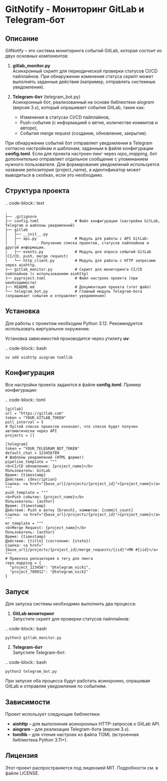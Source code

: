 GitNotify - Мониторинг GitLab и Telegram-бот
============================================

Описание
--------
GitNotify – это система мониторинга событий GitLab, которая состоит из двух основных компонентов:

1. **gitlab_monitor.py**  
   Асинхронный скрипт для периодической проверки статусов CI/CD пайплайнов. При обнаружении изменения статуса скрипт может выполнять заданные действия (например, отправлять системные уведомления).

2. **Telegram-бот** (telegram_bot.py)  
   Асинхронный бот, реализованный на основе библиотеки *aiogram* (версия 3.x), который опрашивает события GitLab, такие как:
   - Изменения в статусах CI/CD пайплайнов,
   - Push-события (с информацией о ветке, количестве коммитов и авторе),
   - События merge request (создание, обновление, закрытие).

При обнаружении событий бот отправляет уведомления в Telegram согласно настройкам и шаблонам, заданным в файле конфигурации **config.toml**. Если для проекта настроен пинг через *repo_mapping*, бот дополнительно отправляет отдельное сообщение с упоминанием нужного пользователя. Для формирования уведомлений используется название репозитория (project_name), а идентификатор может выводиться в скобках, если это необходимо.

Структура проекта
-----------------
.. code-block:: text

    .
    ├── .gitignore
    ├── config.toml                # Файл конфигурации (настройки GitLab, Telegram и шаблоны уведомлений)
    ├── gitlab
    │   ├── __init__.py
    │   ├── api.py                 # Модуль для работы с API GitLab:
    │   │         - Получение списка проектов, статусов пайплайнов и другой информации.
    │   ├── events.py              # Модуль для опроса событий GitLab (CI/CD, push, merge request)
    │   └── http_client.py         # Модуль для работы с HTTP запросами через aiohttp.
    ├── gitlab_monitor.py          # Скрипт для мониторинга CI/CD пайплайнов (с использованием aiohttp)
    ├── pyproject.toml             # Файл настроек проекта (при необходимости)
    ├── README.md                  # Документация проекта (этот файл)
    └── telegram_bot.py            # Главный модуль Telegram-бота (опрашивает события и отправляет уведомления)

Установка
---------
Для работы с проектом необходим Python 3.12. Рекомендуется использовать виртуальное окружение.

Установка зависимостей производится через утилиту **uv**:

.. code-block:: bash

    uv add aiohttp aiogram tomllib

Конфигурация
------------
Все настройки проекта задаются в файле **config.toml**. Пример конфигурации:

.. code-block:: toml

    [gitlab]
    url = "https://gitlab.com"
    token = "YOUR_GITLAB_TOKEN"
    poll_interval = 5
    # Пустой список проектов означает, что список будет получен автоматически через API
    projects = []

    [telegram]
    token = "YOUR_TELEGRAM_BOT_TOKEN"
    default_chat = 123456789
    # Шаблоны уведомлений (HTML формат)
    pipeline_template = """
    <b>CI/CD обновление: {project_name}</b>
    Пользователь: GitLab
    Время: {timestamp}
    Действие: {description}
    Ссылка: <a href="{base_url}/projects/{project_id}">{project_name}</a>
    """
    push_template = """
    <b>Push событие: {project_name}</b>
    Пользователь: {author}
    Время: {timestamp}
    Действие: Push в ветку {branch}, коммитов: {commit_count}
    Ссылка: <a href="{base_url}/projects/{project_id}">{project_name}</a>
    """
    mr_template = """
    <b>Merge Request: {project_name}</b>
    Пользователь: {author}
    Время: {timestamp}
    Действие: {title} (состояние: {state})
    Ссылка: <a href="{base_url}/projects/{project_id}/merge_requests/{iid}">MR #{iid}</a>
    """
    # Привязка репозитория к тегу для пинга
    repo_mapping = {
      "project_123456": "@telegram_nick1",
      "project_789012": "@telegram_nick2"
    }

Запуск
------
Для запуска системы необходимо выполнить два процесса:

1. **GitLab мониторинг**  
   Запустите скрипт для проверки статусов пайплайнов:

.. code-block:: bash

    python3 gitlab_monitor.py

2. **Telegram-бот**  
   Запустите Telegram-бот:

.. code-block:: bash

    python3 telegram_bot.py

При запуске оба процесса будут работать асинхронно, опрашивая GitLab и отправляя уведомления по событиям.

Зависимости
-----------
Проект использует следующие библиотеки:
- **aiohttp** – для выполнения асинхронных HTTP-запросов к GitLab API.
- **aiogram** – для реализации Telegram-бота (версия 3.x).
- **tomllib** – для чтения настроек из файла TOML (встроенная библиотека Python 3.11+).

Лицензия
--------
Этот проект распространяется под лицензией MIT. Подробности см. в файле LICENSE.
